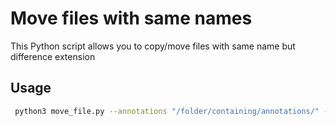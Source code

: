 # Move files with same names

This Python script allows you to copy/move files with same name but difference extension

## Usage

```bash
 python3 move_file.py --annotations "/folder/containing/annotations/" --ext_a xml --images "folder/containing/images" --ext_i png      
```
